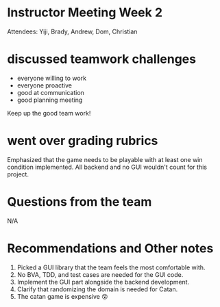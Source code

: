 # Instructor Meeting Week 2

Attendees: Yiji, Brady, Andrew, Dom, Christian

# discussed teamwork challenges
- everyone willing to work
- everyone proactive
- good at communication
- good planning meeting

Keep up the good team work!

# went over grading rubrics
Emphasized that the game needs to be playable with at least one win condition implemented. All backend and no GUI wouldn't count for this project.

# Questions from the team
N/A

# Recommendations and Other notes
1. Picked a GUI library that the team feels the most comfortable with.
2. No BVA, TDD, and test cases are needed for the GUI code.
3. Implement the GUI part alongside the backend development.
4. Clarify that randomizing the domain is needed for Catan.
5. The catan game is expensive :dizzy_face:
